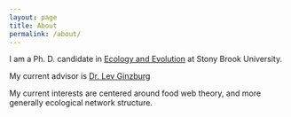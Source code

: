 ```yaml
---
layout: page
title: About
permalink: /about/
---
```


I am a Ph. D. candidate in [Ecology and Evolution](http://life.bio.sunysb.edu/ee/) at Stony Brook University. 

My current advisor is [Dr. Lev Ginzburg](http://life.bio.sunysb.edu/ee/ginzburglab/)

My current interests are centered around food web theory, and more generally ecological network structure. 